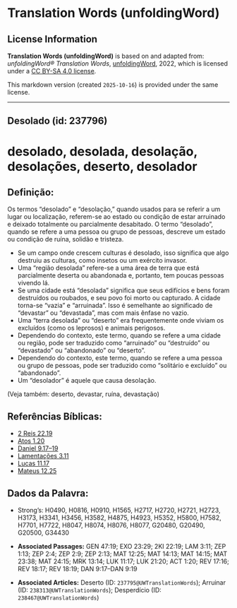 # Translation Words (unfoldingWord)

## License Information

**Translation Words (unfoldingWord)** is based on and adapted from: _unfoldingWord® Translation Words_, [unfoldingWord](https://unfoldingword.org/utw), 2022, which is licensed under a [CC BY-SA 4.0 license](https://creativecommons.org/licenses/by-sa/4.0/legalcode.en).

This markdown version (created `2025-10-16`) is provided under the same license.



--------------------------------

## Desolado (id: 237796)

desolado, desolada, desolação, desolações, deserto, desolador
=============================================================

Definição:
----------

Os termos “desolado” e “desolação,” quando usados para se referir a um lugar ou localização, referem\-se ao estado ou condição de estar arruinado e deixado totalmente ou parcialmente desabitado. O termo “desolado”, quando se refere a uma pessoa ou grupo de pessoas, descreve um estado ou condição de ruína, solidão e tristeza.

* Se um campo onde crescem culturas é desolado, isso significa que algo destruiu as culturas, como insetos ou um exército invasor.
* Uma “região desolada” refere\-se a uma área de terra que está parcialmente deserta ou abandonada e, portanto, tem poucas pessoas vivendo lá.
* Se uma cidade está “desolada” significa que seus edifícios e bens foram destruídos ou roubados, e seu povo foi morto ou capturado. A cidade torna\-se “vazia” e “arruinada”. Isso é semelhante ao significado de “devastar” ou “devastada”, mas com mais ênfase no vazio.
* Uma “terra desolada” ou “deserto” era frequentemente onde viviam os excluídos (como os leprosos) e animais perigosos.
* Dependendo do contexto, este termo, quando se refere a uma cidade ou região, pode ser traduzido como “arruinado” ou “destruído” ou “devastado” ou “abandonado” ou “deserto”.
* Dependendo do contexto, este termo, quando se refere a uma pessoa ou grupo de pessoas, pode ser traduzido como “solitário e excluído” ou “abandonado”.
* Um “desolador” é aquele que causa desolação.

(Veja também: deserto, devastar, ruína, devastação)

Referências Bíblicas:
---------------------

* [2 Reis 22\.19](https://ref.ly/2Kgs22:19)
* [Atos 1\.20](https://ref.ly/Acts1:20)
* [Daniel 9\.17–19](https://ref.ly/Dan9:17-Dan9:19)
* [Lamentações 3\.11](https://ref.ly/Lam3:11)
* [Lucas 11\.17](https://ref.ly/Luke11:17)
* [Mateus 12\.25](https://ref.ly/Matt12:25)

Dados da Palavra:
-----------------

* Strong’s: H0490, H0816, H0910, H1565, H2717, H2720, H2721, H2723, H3173, H3341, H3456, H3582, H4875, H4923, H5352, H5800, H7582, H7701, H7722, H8047, H8074, H8076, H8077, G20480, G20490, G20500, G34430

* **Associated Passages:** GEN 47:19; EXO 23:29; 2KI 22:19; LAM 3:11; ZEP 1:13; ZEP 2:4; ZEP 2:9; ZEP 2:13; MAT 12:25; MAT 14:13; MAT 14:15; MAT 23:38; MAT 24:15; MRK 13:14; LUK 11:17; LUK 21:20; ACT 1:20; REV 17:16; REV 18:17; REV 18:19; DAN 9:17–DAN 9:19
* **Associated Articles:** Deserto (ID: `237795@UWTranslationWords`); Arruinar (ID: `238313@UWTranslationWords`); Desperdício (ID: `238467@UWTranslationWords`)


